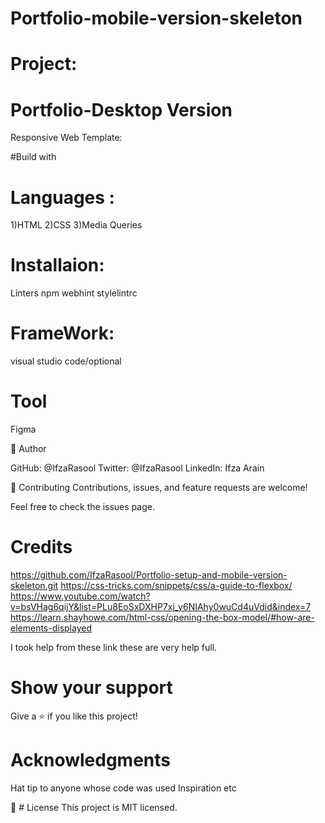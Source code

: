 # Portfolio-mobile-version-skeleton

# Project:
# Portfolio-Desktop Version
 Responsive Web Template:


#Build with

# Languages :

 1)HTML
 2)CSS
 3)Media Queries

# Installaion:
Linters
npm
webhint
stylelintrc

 # FrameWork:
 visual studio code/optional

# Tool
Figma

👤 Author

GitHub: @IfzaRasool
Twitter: @IfzaRasool
LinkedIn: Ifza Arain

🤝 Contributing
Contributions, issues, and feature requests are welcome!

Feel free to check the issues page.

# Credits
https://github.com/IfzaRasool/Portfolio-setup-and-mobile-version-skeleton.git
https://css-tricks.com/snippets/css/a-guide-to-flexbox/
https://www.youtube.com/watch?v=bsVHag6qijY&list=PLu8EoSxDXHP7xj_y6NIAhy0wuCd4uVdid&index=7
https://learn.shayhowe.com/html-css/opening-the-box-model/#how-are-elements-displayed


I took help from these link these are very help full.

# Show your support
Give a ⭐️ if you like this project!

# Acknowledgments
Hat tip to anyone whose code was used
Inspiration
etc

📝 # License
This project is MIT licensed.

